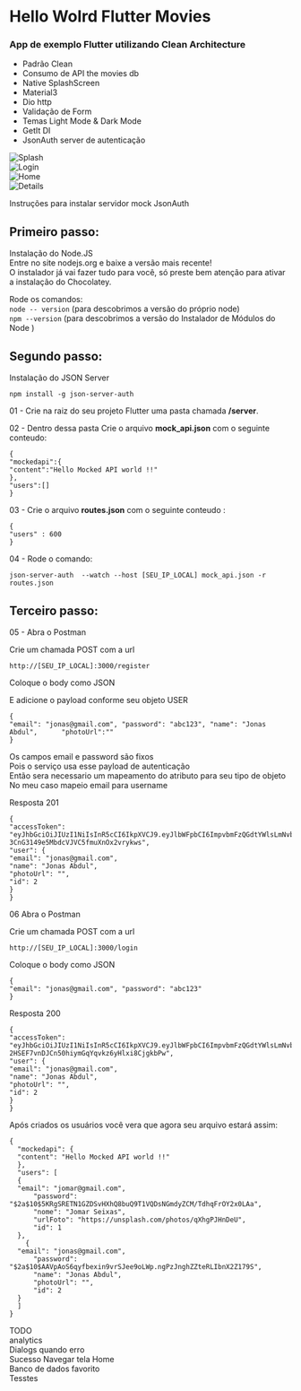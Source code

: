 

# Hello Wolrd Flutter Movies

### App de exemplo Flutter utilizando Clean Architecture


- Padrão Clean
- Consumo de API the movies db
- Native SplashScreen
- Material3
- Dio http
- Validação de Form
- Temas Light Mode & Dark Mode
- GetIt DI
- JsonAuth  server  de autenticação

![Splash](img/splash.png)  
![Login](img/login.png)  
![Home](img/home.png)  
![Details](img/details.png)

Instruções para instalar servidor mock JsonAuth

## **Primeiro passo:**

Instalação do Node.JS      
Entre no site nodejs.org e baixe a versão mais recente!    
O instalador já vai fazer tudo para você, só preste bem atenção para ativar a instalação do Chocolatey.

Rode os comandos:    
`node -- version` (para descobrimos a versão do próprio node)      
`npm --version` (para descobrimos a versão do Instalador de Módulos do Node )


## **Segundo passo:**

Instalação do JSON Server


    npm install -g json-server-auth




01 - Crie na raiz do seu projeto Flutter uma pasta chamada **/server**.


02 - Dentro dessa pasta Crie o arquivo **mock_api.json** com o seguinte conteudo:


    {  
    "mockedapi":{  
    "content":"Hello Mocked API world !!"  
    },  
    "users":[]  
    }  


03 - Crie o arquivo **routes.json** com o seguinte conteudo  :


    {      
    "users" : 600      
    }  


04 - Rode o comando:


    json-server-auth  --watch --host [SEU_IP_LOCAL] mock_api.json -r routes.json


## **Terceiro passo:**

05 - Abra o Postman

Crie um chamada POST com a url

    http://[SEU_IP_LOCAL]:3000/register


Coloque o body como JSON

E adicione o payload conforme seu objeto USER


    {  
    "email": "jonas@gmail.com", "password": "abc123", "name": "Jonas Abdul",      "photoUrl":""      
    }      

Os campos email e password são fixos    
Pois o serviço usa esse payload  de autenticação    
Então sera necessario um mapeamento do atributo para seu tipo de objeto      
No meu caso mapeio email para username

Resposta 201

    {      
    "accessToken": "eyJhbGciOiJIUzI1NiIsInR5cCI6IkpXVCJ9.eyJlbWFpbCI6ImpvbmFzQGdtYWlsLmNvbSIsImlhdCI6MTY5MTU5MTgzOSwiZXhwIjoxNjkxNTk1NDM5LCJzdWIiOiIyIn0.I0a1Uu73N-3CnG3149e5MbdcVJVC5fmuXnOx2vrykws",      
    "user": {      
    "email": "jonas@gmail.com",      
    "name": "Jonas Abdul",      
    "photoUrl": "",      
    "id": 2      
    }      
    }  



06 Abra o Postman

Crie um chamada POST com a url

    http://[SEU_IP_LOCAL]:3000/login


Coloque o body como JSON


    {  
    "email": "jonas@gmail.com", "password": "abc123"  
    }  


Resposta 200


    {      
    "accessToken": "eyJhbGciOiJIUzI1NiIsInR5cCI6IkpXVCJ9.eyJlbWFpbCI6ImpvbmFzQGdtYWlsLmNvbSIsImlhdCI6MTY5MTU5MTk0NiwiZXhwIjoxNjkxNTk1NTQ2LCJzdWIiOiIyIn0.NvG-2HSEF7vnDJCn50hiymGqYqvkz6yHlxi8CjgkbPw",      
    "user": {      
    "email": "jonas@gmail.com",      
    "name": "Jonas Abdul",      
    "photoUrl": "",      
    "id": 2      
    }      
    }  


Após criados os usuários você vera que agora seu arquivo estará assim:



    {  
      "mockedapi": {  
      "content": "Hello Mocked API world !!"  
      },  
      "users": [  
      {  
      "email": "jomar@gmail.com",  
          "password": "$2a$10$5KRgSRETN1GZDSvHXhQ8buQ9T1VQDsNGmdyZCM/TdhqFrOY2x0LAa",  
          "nome": "Jomar Seixas",  
          "urlFoto": "https://unsplash.com/photos/qXhgPJHnDeU",  
          "id": 1  
      },  
        {  
      "email": "jonas@gmail.com",  
          "password": "$2a$10$AAVpAoS6qyfbexin9vrSJee9oLWp.ngPzJnghZZteRLIbnX2Z179S",  
          "name": "Jonas Abdul",  
          "photoUrl": "",  
          "id": 2  
      }  
      ]  
    }


TODO     
analytics    
Dialogs quando erro      
Sucesso Navegar tela Home  
Banco de dados favorito  
Tesstes